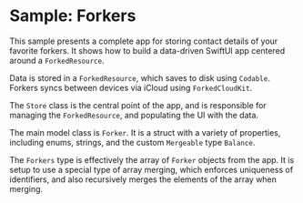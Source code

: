 
# Sample: Forkers

This sample presents a complete app for storing contact details of your favorite forkers. 
It shows how to build a data-driven SwiftUI app centered around a `ForkedResource`.

Data is stored in a `ForkedResource`, which saves to disk using `Codable`. Forkers syncs between 
devices via iCloud using `ForkedCloudKit`. 

The `Store` class is the central point of the app, and is responsible for managing the `ForkedResource`, 
and populating the UI with the data.

The main model class is `Forker`. It is a struct with a variety of properties, including enums, strings, 
and the custom `Mergeable` type `Balance`.

The `Forkers` type is effectively the array of `Forker` objects from the app. It is setup to 
use a special type of array merging, which enforces uniqueness of identifiers, and also recursively
merges the elements of the array when merging.

